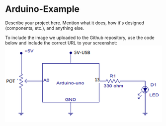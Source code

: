 # Arduino-Example
Describe your project here. Mention what it does, how it's designed (components, etc.), and anything else.


To include the image we uploaded to the Github repository, use the code below and include the correct URL to your screenshot:
![image](https://github.com/pstockton3/Arduino-Example/blob/main/Images/Circuit_Schematic.PNG)

